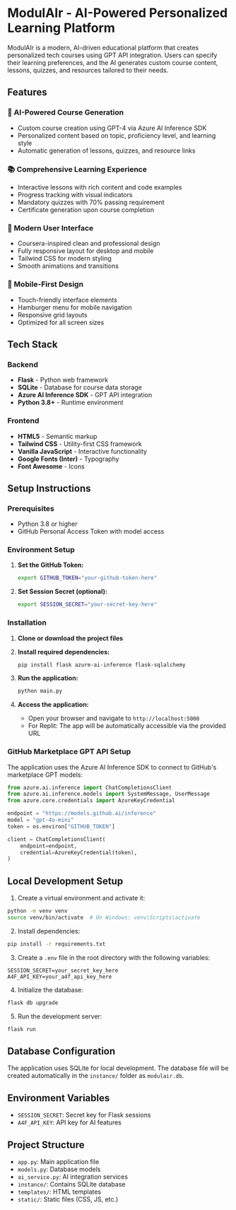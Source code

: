 # ModulAIr - AI-Powered Personalized Learning Platform

ModulAIr is a modern, AI-driven educational platform that creates personalized tech courses using GPT API integration. Users can specify their learning preferences, and the AI generates custom course content, lessons, quizzes, and resources tailored to their needs.

## Features

### 🤖 AI-Powered Course Generation
- Custom course creation using GPT-4 via Azure AI Inference SDK
- Personalized content based on topic, proficiency level, and learning style
- Automatic generation of lessons, quizzes, and resource links

### 📚 Comprehensive Learning Experience
- Interactive lessons with rich content and code examples
- Progress tracking with visual indicators
- Mandatory quizzes with 70% passing requirement
- Certificate generation upon course completion

### 🎨 Modern User Interface
- Coursera-inspired clean and professional design
- Fully responsive layout for desktop and mobile
- Tailwind CSS for modern styling
- Smooth animations and transitions

### 📱 Mobile-First Design
- Touch-friendly interface elements
- Hamburger menu for mobile navigation
- Responsive grid layouts
- Optimized for all screen sizes

## Tech Stack

### Backend
- **Flask** - Python web framework
- **SQLite** - Database for course data storage
- **Azure AI Inference SDK** - GPT API integration
- **Python 3.8+** - Runtime environment

### Frontend
- **HTML5** - Semantic markup
- **Tailwind CSS** - Utility-first CSS framework
- **Vanilla JavaScript** - Interactive functionality
- **Google Fonts (Inter)** - Typography
- **Font Awesome** - Icons

## Setup Instructions

### Prerequisites
- Python 3.8 or higher
- GitHub Personal Access Token with model access

### Environment Setup

1. **Set the GitHub Token:**
   ```bash
   export GITHUB_TOKEN="your-github-token-here"
   ```

2. **Set Session Secret (optional):**
   ```bash
   export SESSION_SECRET="your-secret-key-here"
   ```

### Installation

1. **Clone or download the project files**

2. **Install required dependencies:**
   ```bash
   pip install flask azure-ai-inference flask-sqlalchemy
   ```

3. **Run the application:**
   ```bash
   python main.py
   ```

4. **Access the application:**
   - Open your browser and navigate to `http://localhost:5000`
   - For Replit: The app will be automatically accessible via the provided URL

### GitHub Marketplace GPT API Setup

The application uses the Azure AI Inference SDK to connect to GitHub's marketplace GPT models:

```python
from azure.ai.inference import ChatCompletionsClient
from azure.ai.inference.models import SystemMessage, UserMessage
from azure.core.credentials import AzureKeyCredential

endpoint = "https://models.github.ai/inference"
model = "gpt-4o-mini"
token = os.environ["GITHUB_TOKEN"]

client = ChatCompletionsClient(
    endpoint=endpoint,
    credential=AzureKeyCredential(token),
)

```

## Local Development Setup

1. Create a virtual environment and activate it:
```bash
python -m venv venv
source venv/bin/activate  # On Windows: venv\Scripts\activate
```

2. Install dependencies:
```bash
pip install -r requirements.txt
```

3. Create a `.env` file in the root directory with the following variables:
```
SESSION_SECRET=your_secret_key_here
A4F_API_KEY=your_a4f_api_key_here
```

4. Initialize the database:
```bash
flask db upgrade
```

5. Run the development server:
```bash
flask run
```

## Database Configuration

The application uses SQLite for local development. The database file will be created automatically in the `instance/` folder as `modulair.db`.

## Environment Variables

- `SESSION_SECRET`: Secret key for Flask sessions
- `A4F_API_KEY`: API key for AI features

## Project Structure

- `app.py`: Main application file
- `models.py`: Database models
- `ai_service.py`: AI integration services
- `instance/`: Contains SQLite database
- `templates/`: HTML templates
- `static/`: Static files (CSS, JS, etc.)
